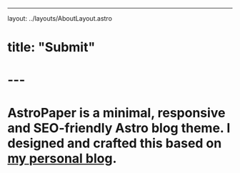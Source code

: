 ---
layout: ../layouts/AboutLayout.astro
# title: "Submit"
# ---

# AstroPaper is a minimal, responsive and SEO-friendly Astro blog theme. I designed and crafted this based on [my personal blog](https://satnaing.dev/blog).


